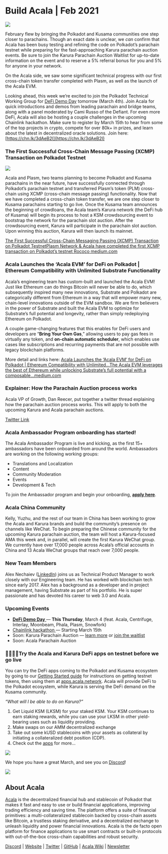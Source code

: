 # Build Acala \| Feb 2021

![](https://miro.medium.com/max/1600/1*oersbZPWGajTLHLnEkGbeQ.png)

February flew by bringing the Polkadot and Kusama communities one step closer to parachains. Though an exact date is unclear, we _can_ confirm that Acala has been busy testing and refining the code on Polkadot’s parachain testnet while preparing for the fast-approaching Karura parachain auction events. Be sure to join the Karura Parachain Auction Waitlist for up-to-date information on the event and to reserve a 5% referral bonus for you and 5% for anyone in your network.

On the Acala side, we saw some significant technical progress with our first cross-chain token transfer completed with Plasm, as well as the launch of the Acala EVM.

Looking ahead, this week we’re excited to join the Polkadot Technical Working Group for [DeFi Demo Day](https://www.crowdcast.io/e/defidemoday) tomorrow \(March 4th\). Join Acala for quick introductions and demos from leading parachain and bridge teams, along with a panel moderated by Cami Russo of the Defiant. For even more DeFi, Acala will also be hosting a couple challenges in the upcoming Chainlink hackathon. Make sure to register by March 15th to hear from some of the top projects in crypto, compete for over 80k+ in prizes, and learn about the latest in decentralized oracle solutions. Join here: [https://chn.lk/3dAeB2I](https://chn.lk/3dAeB2I)

### **The First Successful Cross-Chain Message Passing \(XCMP\) Transaction on Polkadot Testnet** <a id="6c0c"></a>

![](https://miro.medium.com/max/1400/0*j_NV5cE9SEQrMj-X)

Acala and Plasm, two teams planning to become Polkadot and Kusama parachains in the near future, have successfully connected through Polkadot’s parachain testnet and transferred Plasm’s token \(PLM\) cross-chain using XCMP \(cross-chain message passing\) functionality. Now that we have completed a cross-chain token transfer, we are one step closer to Kusama parachains starting to go live. Once the Kusama team announces the beginning of crowdloans, the Acala team’s Karura network \(the DeFi hub of Kusama\) will begin its process to host a KSM crowdsourcing event to bootstrap the network for the parachain slot auction. After the crowdsourcing event, Karura will participate in the parachain slot auction. Upon winning this auction, Karura will then launch its mainnet.

[The First Successful Cross-Chain Messaging Passing \(XCMP\) Transaction on Polkadot TestnetPlasm Network & Acala have completed the first XCMP transaction on Polkadot’s testnet Rococo medium.com](https://medium.com/acalanetwork/the-first-successful-cross-chain-messaging-passing-xcmp-transaction-on-polkadot-testnet-eb36af2ad8c3)

### **Acala Launches the ‘Acala EVM’ for DeFi on Polkadot \| Ethereum Compatibility with Unlimited Substrate Functionality** <a id="461a"></a>

Acala’s engineering team has custom-built and launched the Acala EVM! Just like Ethereum can do things Bitcoin will never be able to do, which subsequently inspired many new innovations, Substrate and Polkadot are categorically different from Ethereum in a way that will empower many new, chain-level innovations outside of the EVM sandbox. We are firm believers in the power of Substrate and built the Acala EVM to optimize for Substrate’s full potential and longevity, rather than simply redeploying Ethereum on Polkadot.

A couple game-changing features that this enables for DeFi users and developers are “**Bring Your Own Gas**,” allowing users to pay gas fees in virtually any token, and **on-chain automatic scheduler**, which enables use cases like subscriptions and recurring payments that are not possible with legacy blockchain platforms.

More detail and links here: [Acala Launches the ‘Acala EVM’ for DeFi on Polkadot \| Ethereum Compatibility with Unlimited…The Acala EVM leverages the best of Ethereum while unlocking Substrate’s full potential with a composable…medium.com](https://medium.com/acalanetwork/acala-launches-the-acala-evm-for-defi-on-polkadot-ethereum-compatibility-with-unlimited-41aa893ca5a4)

### **Explainer: How the Parachain Auction process works** <a id="19e3"></a>

Acala VP of Growth, Dan Reecer, put together a twitter thread explaining how the parachain auction process works. This will apply to both the upcoming Karura and Acala parachain auctions.

[Twitter Link](https://twitter.com/danreecer_/status/1364646604024786949?ref_src=twsrc%5Etfw%7Ctwcamp%5Etweetembed%7Ctwterm%5E1364646604024786949%7Ctwgr%5E%7Ctwcon%5Es1_c10&ref_url=https%3A%2F%2Fcdn.embedly.com%2Fwidgets%2Fmedia.html%3Ftype%3Dtext2Fhtmlkey%3Da19fcc184b9711e1b4764040d3dc5c07schema%3Dtwitterurl%3Dhttps3A%2F%2Ftwitter.com%2Fdanreecer_%2Fstatus%2F1364646604024786949image%3Dhttps3A%2F%2Fi.embed.ly%2F1%2Fimage3Furl3Dhttps253A252F252Fabs.twimg.com252Ferrors252Flogo46x38.png26key3Da19fcc184b9711e1b4764040d3dc5c07)

### **Acala Ambassador Program onboarding has started!** <a id="2893"></a>

The Acala Ambassador Program is live and kicking, as the first 15+ ambassadors have been onboarded from around the world. Ambassadors are working on the following working groups:

* Translations and Localization
* Content
* Community Moderation
* Events
* Development & Tech

To join the Ambassador program and begin your onboarding, [**apply here**](https://acala.hubspotpagebuilder.com/acala-ambassador-program).

### **Acala China Community** <a id="cc78"></a>

Kelly, Yuzhu, and the rest of our team in China has been working to grow the Acala and Karura brands and build the community’s presence on channels like WeChat. To begin preparing the Chinese community for the upcoming Karura parachain auction, the team will host a Karura-focused AMA this week and, in parallel, will create the first Karura WeChat group. We currently have over 17,000 people across Acala’s official accounts in China and 13 Acala WeChat groups that reach over 7,000 people.

### New Team Members <a id="2972"></a>

Alex Nechaiev \([LinkedIn](https://www.linkedin.com/in/alnech19/)\) joins us as Technical Product Manager to work closely with our Engineering team. He has worked with blockchain tech since early 2017. Alex has a background as a developer and in project management, having Substrate as part of his portfolio. He is super passionate and has devoted his career to web 3.0 and Acala.

### **Upcoming Events** <a id="822a"></a>

* [**DeFi Demo Day** ](https://www.crowdcast.io/e/defidemoday)— **This Thursday**, March 4 \(feat. Acala, Centrifuge, Interlay, Moonbeam, Phala, Plasm, Snowfork\)
* [Chainlink hackathon ](https://chainlink-2021.devpost.com/)— Starting March 15th
* Soon: Karura Parachain Auction — [learn more](https://medium.com/acalanetwork/karuras-approach-to-the-upcoming-parachain-lease-offering-plo-on-kusama-12fbf09ee463) or [join the waitlist](https://forms.gle/1YShteaxrenxeauX8)
* Soon: Acala Parachain Auction

### **👩‍💻👨‍💻Try the Acala and Karura DeFi apps on testnet before we go live** <a id="3944"></a>

You can try the DeFi apps coming to the Polkadot and Kusama ecosystem by going to our [Getting Started guide](https://wiki.acala.network/learn/get-started) for instructions on getting testnet tokens, then using them at [apps.acala.network](http://apps.acala.network/). Acala will provide DeFi to the Polkadot ecosystem, while Karura is serving the DeFi demand on the Kusama community.

_“What will I be able to do on Karura?”_

1. Get Liquid KSM \(LKSM\) for your staked KSM. Your KSM continues to earn staking rewards, while you can use your LKSM in other yield-bearing uses such as liquidity providing.
2. Make swaps on our AMM decentralized exchange
3. Take out some kUSD stablecoins with your assets as collateral by initiating a collateralized debt position \(CDP\).
4. Check out the [apps](http://apps.acala.network/) for more…

![](https://miro.medium.com/max/3200/0*Zu0B8f4XoS5HVM-K)

We hope you have a great March, and see you on [Discord](https://discord.gg/vdbFVCH)!

![](https://miro.medium.com/max/2402/0*UgMpUJZXP3gBZubo.png)

## About Acala <a id="cb68"></a>

[Acala](http://acala.network/) is the decentralized financial hub and stablecoin of Polkadot that makes it fast and easy to use or build financial applications, improving trading efficiency and saving time. The platform offers a suite of financial primitives: a multi-collateralized stablecoin backed by cross-chain assets like Bitcoin, a trustless staking derivative, and a decentralized exchange to unleash liquidity and power financial innovations. Acala is the de facto open platform for finance applications to use smart contracts or built-in protocols with out-of-the-box cross-chain capabilities and robust security.

[Discord](https://discord.gg/vdbFVCH) \| [Website](https://acala.network/) \| [Twitter](https://twitter.com/AcalaNetwork) \| [GitHub](https://github.com/AcalaNetwork/Acala) \| [Acala Wiki](https://github.com/AcalaNetwork/Acala/wiki) \| [Newsletter](https://share.hsforms.com/1X9RxkXk-R62I0VNbATaDXw4h8qc)

